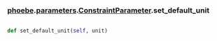 ### [phoebe](phoebe.md).[parameters](phoebe.parameters.md).[ConstraintParameter](phoebe.parameters.ConstraintParameter.md).set_default_unit

```py

def set_default_unit(self, unit)

```



        

